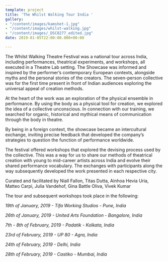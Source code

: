 ```yaml
---
template: project
title: 'The Whilst Walking Tour India '
gallery:
- "/content/images/kamshet-1.jpg"
- "/content/images/whilst-walking.jpg"
- "/content/images/_DSC8277_edited.jpg"
date: 2019-01-05T22:00:00.000+00:00

---
```

The Whilst Walking Theatre Festival was a national tour across India, including performances, theatrical experiments, and workshops, all executed in a Theatre Lab setting. The Showcase was informed and inspired by the performer’s contemporary European contexts, alongside myths and the personal stories of the creators. The seven-person collective was for the first time present in front of Indian audiences exploring the universal appeal of creation methods.

At the heart of the work was an exploration of the physical ensemble in performance. By using the body as a physical tool for creation, we explored the idea of a collective unconscious. In connection with our training, we searched for organic, historical and mythical means of communication through the body in theatre.

By being in a foreign context, the showcase became an intercultural exchange, inviting precise feedback that developed the company’s strategies to question the function of performance worldwide.

The festival offered workshops that explored the devising process used by the collective. This was a way for us to share our methods of theatrical creation with young to mid-career artists across India and evolve their shared performance vocabulary. The exchanges with participants along the way subsequently developed the work presented in each respective city.

Curated and facilitated by Niall Fallon, Titas Dutta, Ainhoa Hevia Uria, Matteo Carpi, Julia Vandehof, Gina Battle Oliva, Vivek Kumar

The tour and subsequent workshops took place in the following:

_19th of January, 2019 - Tifa Working Studios - Pune, India_

_26th of January, 2019 - United Arts Foundation - Bangalore, India_

_7th - 8th of February, 2019 - Padatik - Kolkata, India_

_23rd of February, 2019 - UP 80 - Agra, India_

_24th of February, 2019 - Delhi, India_

_28th of February, 2019 - Castiko - Mumbai, India_